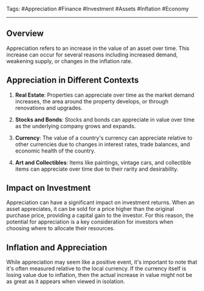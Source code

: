 Tags: #Appreciation #Finance #Investment #Assets #Inflation #Economy

---

## Overview

Appreciation refers to an increase in the value of an asset over time. This increase can occur for several reasons including increased demand, weakening supply, or changes in the inflation rate.

## Appreciation in Different Contexts

1.  **Real Estate**: Properties can appreciate over time as the market demand increases, the area around the property develops, or through renovations and upgrades.
    
2.  **Stocks and Bonds**: Stocks and bonds can appreciate in value over time as the underlying company grows and expands.
    
3.  **Currency**: The value of a country's currency can appreciate relative to other currencies due to changes in interest rates, trade balances, and economic health of the country.
    
4.  **Art and Collectibles**: Items like paintings, vintage cars, and collectible items can appreciate over time due to their rarity and desirability.
    

## Impact on Investment

Appreciation can have a significant impact on investment returns. When an asset appreciates, it can be sold for a price higher than the original purchase price, providing a capital gain to the investor. For this reason, the potential for appreciation is a key consideration for investors when choosing where to allocate their resources.

## Inflation and Appreciation

While appreciation may seem like a positive event, it's important to note that it's often measured relative to the local currency. If the currency itself is losing value due to inflation, then the actual increase in value might not be as great as it appears when viewed in isolation.